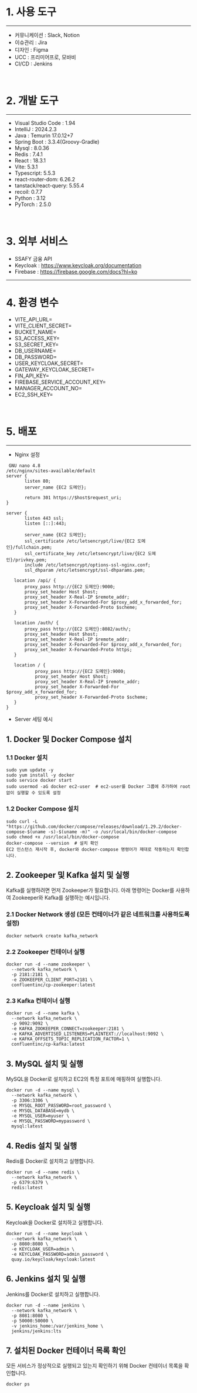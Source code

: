 # 1. 사용 도구

---

- 커뮤니케이션 : Slack, Notion
- 이슈관리 : Jira
- 디자인 : Figma
- UCC : 프리미어프로, 모바비
- CI/CD : Jenkins

<br>

# 2. 개발 도구

---

 - Visual Studio Code : 1.94
 - IntelliJ : 2024.2.3
 - Java : Temurin 17.0.12+7
 - Spring Boot : 3.3.4(Groovy-Gradle)
 - Mysql : 8.0.36
 - Redis : 7.4.1
 - React : 18.3.1
 - Vite: 5.3.1
 - Typescript: 5.5.3
 - react-router-dom: 6.26.2
 - tanstack/react-query: 5.55.4
 - recoil: 0.7.7
 - Python : 3.12
 - PyTorch : 2.5.0

 <br>

 # 3. 외부 서비스
 - SSAFY 금융 API
 - Keycloak :
   https://www.keycloak.org/documentation
 - Firebase :
   https://firebase.google.com/docs?hl=ko

---

# 4. 환경 변수
- VITE_API_URL=
- VITE_CLIENT_SECRET=
- BUCKET_NAME=
- S3_ACCESS_KEY=
- S3_SECRET_KEY=
- DB_USERNAME=
- DB_PASSWORD=
- USER_KEYCLOAK_SECRET=
- GATEWAY_KEYCLOAK_SECRET=
- FIN_API_KEY=
- FIREBASE_SERVICE_ACCOUNT_KEY=
- MANAGER_ACCOUNT_NO=
- EC2_SSH_KEY=

<br>

# 5. 배포

---

 - Nginx 설정
 ```
  GNU nano 4.8                                                                            /etc/nginx/sites-available/default
server {
        listen 80;
        server_name {EC2 도메인};

        return 301 https://$host$request_uri;
}

server {
        listen 443 ssl;
        listen [::]:443;

        server_name {EC2 도메인};
        ssl_certificate /etc/letsencrypt/live/{EC2 도메인}/fullchain.pem;
        ssl_certificate_key /etc/letsencrypt/live/{EC2 도메인}/privkey.pem;
        include /etc/letsencrypt/options-ssl-nginx.conf;
        ssl_dhparam /etc/letsencrypt/ssl-dhparams.pem;

    location /api/ {
        proxy_pass http://{EC2 도메인}:9000;
        proxy_set_header Host $host;
        proxy_set_header X-Real-IP $remote_addr;
        proxy_set_header X-Forwarded-For $proxy_add_x_forwarded_for;
        proxy_set_header X-Forwarded-Proto $scheme;
    }

    location /auth/ {
        proxy_pass http://{EC2 도메인}:8082/auth/;
        proxy_set_header Host $host;
        proxy_set_header X-Real-IP $remote_addr;
        proxy_set_header X-Forwarded-For $proxy_add_x_forwarded_for;
        proxy_set_header X-Forwarded-Proto https;
    }

    location / {
            proxy_pass http://{EC2 도메인}:9000;
            proxy_set_header Host $host;
            proxy_set_header X-Real-IP $remote_addr;
            proxy_set_header X-Forwarded-For $proxy_add_x_forwarded_for;
            proxy_set_header X-Forwarded-Proto $scheme;
    }
}

 ```

- Server 세팅 예시

## 1. Docker 및 Docker Compose 설치
### 1.1 Docker 설치
```
sudo yum update -y
sudo yum install -y docker
sudo service docker start
sudo usermod -aG docker ec2-user  # ec2-user를 Docker 그룹에 추가하여 root 없이 실행할 수 있도록 설정
```

### 1.2 Docker Compose 설치
```
sudo curl -L "https://github.com/docker/compose/releases/download/1.29.2/docker-compose-$(uname -s)-$(uname -m)" -o /usr/local/bin/docker-compose
sudo chmod +x /usr/local/bin/docker-compose
docker-compose --version  # 설치 확인
EC2 인스턴스 재시작 후, docker와 docker-compose 명령어가 제대로 작동하는지 확인합니다.
```
## 2. Zookeeper 및 Kafka 설치 및 실행
Kafka를 실행하려면 먼저 Zookeeper가 필요합니다. 아래 명령어는 Docker를 사용하여 Zookeeper와 Kafka를 실행하는 예시입니다.

### 2.1 Docker Network 생성 (모든 컨테이너가 같은 네트워크를 사용하도록 설정)
```
docker network create kafka_network
```

### 2.2 Zookeeper 컨테이너 실행
```
docker run -d --name zookeeper \
  --network kafka_network \
  -p 2181:2181 \
  -e ZOOKEEPER_CLIENT_PORT=2181 \
  confluentinc/cp-zookeeper:latest
```
### 2.3 Kafka 컨테이너 실행
```
docker run -d --name kafka \
  --network kafka_network \
  -p 9092:9092 \
  -e KAFKA_ZOOKEEPER_CONNECT=zookeeper:2181 \
  -e KAFKA_ADVERTISED_LISTENERS=PLAINTEXT://localhost:9092 \
  -e KAFKA_OFFSETS_TOPIC_REPLICATION_FACTOR=1 \
  confluentinc/cp-kafka:latest
```
## 3. MySQL 설치 및 실행
MySQL을 Docker로 설치하고 EC2의 특정 포트에 매핑하여 실행합니다.

```
docker run -d --name mysql \
  --network kafka_network \
  -p 3306:3306 \
  -e MYSQL_ROOT_PASSWORD=root_password \
  -e MYSQL_DATABASE=mydb \
  -e MYSQL_USER=myuser \
  -e MYSQL_PASSWORD=mypassword \
  mysql:latest
```
## 4. Redis 설치 및 실행
Redis를 Docker로 설치하고 실행합니다.

```
docker run -d --name redis \
  --network kafka_network \
  -p 6379:6379 \
  redis:latest
```

## 5. Keycloak 설치 및 실행
Keycloak을 Docker로 설치하고 실행합니다.

```
docker run -d --name keycloak \
  --network kafka_network \
  -p 8080:8080 \
  -e KEYCLOAK_USER=admin \
  -e KEYCLOAK_PASSWORD=admin_password \
  quay.io/keycloak/keycloak:latest
```

## 6. Jenkins 설치 및 실행
Jenkins를 Docker로 설치하고 실행합니다.

```
docker run -d --name jenkins \
  --network kafka_network \
  -p 8081:8080 \
  -p 50000:50000 \
  -v jenkins_home:/var/jenkins_home \
  jenkins/jenkins:lts
```

## 7. 설치된 Docker 컨테이너 목록 확인
모든 서비스가 정상적으로 실행되고 있는지 확인하기 위해 Docker 컨테이너 목록을 확인합니다.
```
docker ps
```

 